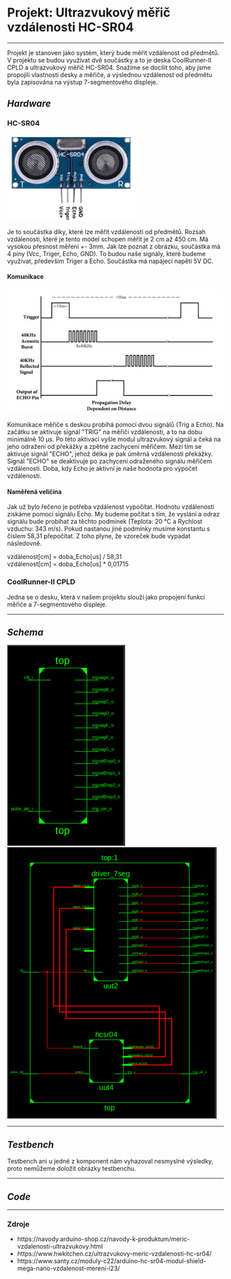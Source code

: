   <h1><b>Projekt: Ultrazvukový měřič vzdálenosti HC-SR04</b></h1>
<hr>
  <p>
    Projekt je stanoven jako systém, který bude měřit vzdálenost od předmětů. V projektu se budou využívat dvě součástky a to je deska CoolRunner-II CPLD a ultrazvukový měřič HC-SR04. Snažíme se docílit toho, aby jsme propojili vlastnosti desky a měřiče, a výslednou vzdálenost od předmětu byla zapisována na výstup 7-segmentového displeje.
  </p>
<h2><i>Hardware</i></h2>
  <h3>HC-SR04</h3>
    <img src="img/HC-SR04-PINOUT.jpg" alt="pinout" width="300px" height="200px" />
    <p>
      Je to součástka díky, které lze měřit vzdálenosti od předmětů. Rozsah vzdálenosti, které je tento model schopen měřit je 2 cm až 450 cm. Má vysokou přesnost měření +- 3mm. Jak lze poznat z obrázku, součástka má 4 piny (Vcc, Triger, Echo, GND). To budou naše signály, které budeme využívat, především Triger a Echo. Součástka má napájecí napětí 5V DC.
    </p>
    <h4>Komunikace</h4>
      <img src="img/HC-SR04_komunikace.png" alt="Komunikace" width="" height="" />
      <p>
        Komunikace měřiče s deskou probíhá pomocí dvou signálů (Trig a Echo). Na začátku se aktivuje signál "TRIG" na měřiči vzdálenosti, a to na dobu minimálně 10 μs. Po této aktivaci vyšle modul ultrazvukový signál a čeká na jeho odražení od překážky a zpětné zachycení měřičem. Mezi tím se aktivuje signál "ECHO", jehož délka je pak úměrná vzdálenosti překážky. Signál "ECHO" se deaktivuje po zachycení odraženého signálu měřičem vzdálenosti. Doba, kdy Echo je aktivní je naše hodnota pro výpočet vzdálenosti.
      </p>
    <h4>Naměřená veličina</h4>
      <p>
        Jak už bylo řečeno je potřeba vzdálenost vypočítat. Hodnotu vzdálenosti získáme pomocí signálu Echo. My budeme počítat s tím, že vyslání a odraz signálu bude probíhat za těchto podmínek (Teplota: 20 °C a Rychlost vzduchu: 343 m/s). Pokud nastanou jiné podmínky musíme konstantu s číslem 58,31 přepočítat. Z toho plyne, že vzoreček bude vypadat následovně. 
      </p>
      <p>
        vzdálenost[cm] = doba_Echo[us] / 58,31 <br />
        vzdálenost[cm] = doba_Echo[us] * 0,01715
      </p>
 <!--      <p>
        Jelikož je dělení ve VHDL jazyku složitější než násobení, tak lze použít vzoreček z fyziky s = v * t. Kde s je naše vzdálenost v cm, pak v je rychlost světla při 20 °C a to je 343 m/s. Rychlost převedeme na cm/us, a to je 0,0343 cm/us. Náš výsledek z Echa je v us, proto musíme převést i rychlost. Konečnou vzdálenost musíme vydělit dvěma, protože výsledek je vzdálenost signálu oběma směry.
      </p>
      <p>
        vzdálenost[cm] = doba_Echo[us] * 0,0343 * 0,5
      </p> -->
  <h3>CoolRunner-II CPLD</h3>
    <p>
      Jedna se o desku, která v našem projektu slouží jako propojení funkcí měřiče a 7-segmentového displeje.         
    </p>
<hr>
<h2><i>Schema</i></h2>
  <img src="img/top_schema.PNG" alt="schema" />
  <img src="img/schema.PNG" alt="schema" />
<hr>  
<h2><i>Testbench</i></h2>
  <p>Testbench ani u jedné z komponent nám vyhazoval nesmyslné výsledky, proto nemůžeme doložit obrázky testbenchu.</p>
<hr>
<h2><i>Code</i></h2>
  <p></p>
<hr>
  <h3>Zdroje</h3>
<ul>
  <li>https://navody.arduino-shop.cz/navody-k-produktum/meric-vzdalenosti-ultrazvukovy.html</li>
  <li>https://www.hwkitchen.cz/ultrazvukovy-meric-vzdalenosti-hc-sr04/</li>
  <li>https://www.santy.cz/moduly-c22/arduino-hc-sr04-modul-shield-mega-nano-vzdalenost-mereni-i23/</li>
</ul>
